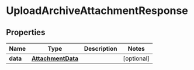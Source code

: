 

# UploadArchiveAttachmentResponse


## Properties

| Name | Type | Description | Notes |
|------------ | ------------- | ------------- | -------------|
|**data** | [**AttachmentData**](AttachmentData.md) |  |  [optional] |



